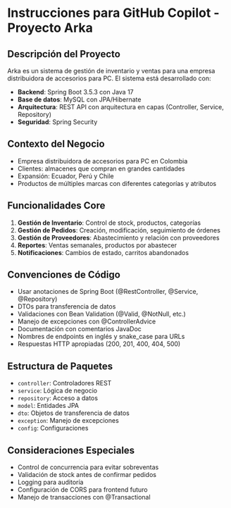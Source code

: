 # Instrucciones para GitHub Copilot - Proyecto Arka

<!-- Use this file to provide workspace-specific custom instructions to Copilot. For more details, visit https://code.visualstudio.com/docs/copilot/copilot-customization#_use-a-githubcopilotinstructionsmd-file -->

## Descripción del Proyecto

Arka es un sistema de gestión de inventario y ventas para una empresa distribuidora de accesorios para PC. El sistema está desarrollado con:

- **Backend**: Spring Boot 3.5.3 con Java 17
- **Base de datos**: MySQL con JPA/Hibernate
- **Arquitectura**: REST API con arquitectura en capas (Controller, Service, Repository)
- **Seguridad**: Spring Security

## Contexto del Negocio

- Empresa distribuidora de accesorios para PC en Colombia
- Clientes: almacenes que compran en grandes cantidades
- Expansión: Ecuador, Perú y Chile
- Productos de múltiples marcas con diferentes categorías y atributos

## Funcionalidades Core

1. **Gestión de Inventario**: Control de stock, productos, categorías
2. **Gestión de Pedidos**: Creación, modificación, seguimiento de órdenes
3. **Gestión de Proveedores**: Abastecimiento y relación con proveedores
4. **Reportes**: Ventas semanales, productos por abastecer
5. **Notificaciones**: Cambios de estado, carritos abandonados

## Convenciones de Código

- Usar anotaciones de Spring Boot (@RestController, @Service, @Repository)
- DTOs para transferencia de datos
- Validaciones con Bean Validation (@Valid, @NotNull, etc.)
- Manejo de excepciones con @ControllerAdvice
- Documentación con comentarios JavaDoc
- Nombres de endpoints en inglés y snake_case para URLs
- Respuestas HTTP apropiadas (200, 201, 400, 404, 500)

## Estructura de Paquetes

- `controller`: Controladores REST
- `service`: Lógica de negocio
- `repository`: Acceso a datos
- `model`: Entidades JPA
- `dto`: Objetos de transferencia de datos
- `exception`: Manejo de excepciones
- `config`: Configuraciones

## Consideraciones Especiales

- Control de concurrencia para evitar sobreventas
- Validación de stock antes de confirmar pedidos
- Logging para auditoría
- Configuración de CORS para frontend futuro
- Manejo de transacciones con @Transactional
